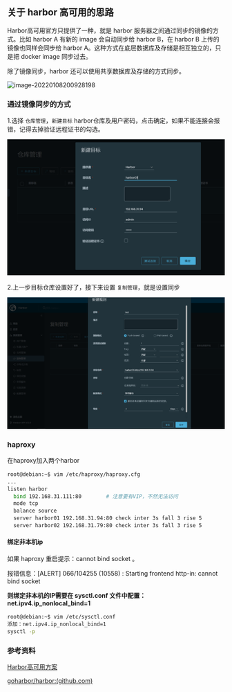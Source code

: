 <!--
 * @Description:
 * @Author: 焦国峰
 * @Github: https://github.com/clement-jiao
 * @Date: 2022-01-08 17:56:44
 * @LastEditors: clement-jiao
 * @LastEditTime: 2022-01-08 18:03:59
-->
## 关于 harbor 高可用的思路
Harbor高可用官方只提供了一种，就是 harbor 服务器之间通过同步的镜像的方式。比如 harbor A 有新的 image 会自动同步给 harbor B，在 harbor B 上传的镜像也同样会同步给 harbor A。这种方式在底层数据库及存储是相互独立的，只是把 docker image 同步过去。

除了镜像同步，harbor 还可以使用共享数据库及存储的方式同步。

![image-20220108200928198](.\._images\harbor_HA\image-20220108200928198.png)

### 通过镜像同步的方式
1.选择 `仓库管理`，`新建目标` harbor仓库及用户密码，点击确定，如果不能连接会报错，记得去掉验证远程证书的勾选。

![image-20220108181344198](._images\harbor_HA\image-20220108181250245.png)

2.上一步目标仓库设置好了，接下来设置 `复制管理`，就是设置同步

![image-20220108200526736](._images\harbor_HA\image-20220108200526736.png)

### haproxy
在haproxy加入两个harbor

```bash
root@debian:~$ vim /etc/haproxy/haproxy.cfg
...
listen harbor
  bind 192.168.31.111:80		# 注意要有VIP，不然无法访问
  mode tcp
  balance source
  server harbor01 192.168.31.94:80 check inter 3s fall 3 rise 5
  server harbor02 192.168.31.79:80 check inter 3s fall 3 rise 5
```

#### 绑定非本机ip

如果 haproxy 重启提示：cannot bind socket 。

报错信息：[ALERT] 066/104255 (10558) : Starting frontend http-in: cannot bind socket

**则绑定非本机的IP需要在 sysctl.conf 文件中配置： net.ipv4.ip_nonlocal_bind=1**

```bash
root@debian:~$ vim /etc/sysctl.conf
添加：net.ipv4.ip_nonlocal_bind=1
sysctl -p
```



### 参考资料

[Harbor高可用方案](https://blog.csdn.net/tom_fans/article/details/107556170)

[goharbor/harbor:(github.com)](https://github.com/goharbor/harbor)
